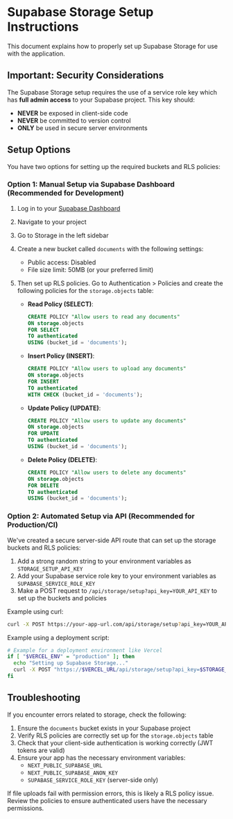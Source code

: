 # Supabase Storage Setup Instructions

This document explains how to properly set up Supabase Storage for use with the application.

## Important: Security Considerations

The Supabase Storage setup requires the use of a service role key which has **full admin access** to your Supabase project. This key should:

- **NEVER** be exposed in client-side code
- **NEVER** be committed to version control
- **ONLY** be used in secure server environments

## Setup Options

You have two options for setting up the required buckets and RLS policies:

### Option 1: Manual Setup via Supabase Dashboard (Recommended for Development)

1. Log in to your [Supabase Dashboard](https://app.supabase.com/)
2. Navigate to your project
3. Go to Storage in the left sidebar
4. Create a new bucket called `documents` with the following settings:

   - Public access: Disabled
   - File size limit: 50MB (or your preferred limit)

5. Then set up RLS policies. Go to Authentication > Policies and create the following policies for the `storage.objects` table:

   - **Read Policy (SELECT)**:

     ```sql
     CREATE POLICY "Allow users to read any documents"
     ON storage.objects
     FOR SELECT
     TO authenticated
     USING (bucket_id = 'documents');
     ```

   - **Insert Policy (INSERT)**:

     ```sql
     CREATE POLICY "Allow users to upload any documents"
     ON storage.objects
     FOR INSERT
     TO authenticated
     WITH CHECK (bucket_id = 'documents');
     ```

   - **Update Policy (UPDATE)**:

     ```sql
     CREATE POLICY "Allow users to update any documents"
     ON storage.objects
     FOR UPDATE
     TO authenticated
     USING (bucket_id = 'documents');
     ```

   - **Delete Policy (DELETE)**:

     ```sql
     CREATE POLICY "Allow users to delete any documents"
     ON storage.objects
     FOR DELETE
     TO authenticated
     USING (bucket_id = 'documents');
     ```

### Option 2: Automated Setup via API (Recommended for Production/CI)

We've created a secure server-side API route that can set up the storage buckets and RLS policies:

1. Add a strong random string to your environment variables as `STORAGE_SETUP_API_KEY`
2. Add your Supabase service role key to your environment variables as `SUPABASE_SERVICE_ROLE_KEY`
3. Make a POST request to `/api/storage/setup?api_key=YOUR_API_KEY` to set up the buckets and policies

Example using curl:

```bash
curl -X POST https://your-app-url.com/api/storage/setup?api_key=YOUR_API_KEY
```

Example using a deployment script:

```bash
# Example for a deployment environment like Vercel
if [ "$VERCEL_ENV" = "production" ]; then
  echo "Setting up Supabase Storage..."
  curl -X POST "https://$VERCEL_URL/api/storage/setup?api_key=$STORAGE_SETUP_API_KEY"
fi
```

## Troubleshooting

If you encounter errors related to storage, check the following:

1. Ensure the `documents` bucket exists in your Supabase project
2. Verify RLS policies are correctly set up for the `storage.objects` table
3. Check that your client-side authentication is working correctly (JWT tokens are valid)
4. Ensure your app has the necessary environment variables:
   - `NEXT_PUBLIC_SUPABASE_URL`
   - `NEXT_PUBLIC_SUPABASE_ANON_KEY`
   - `SUPABASE_SERVICE_ROLE_KEY` (server-side only)

If file uploads fail with permission errors, this is likely a RLS policy issue. Review the policies to ensure authenticated users have the necessary permissions.
